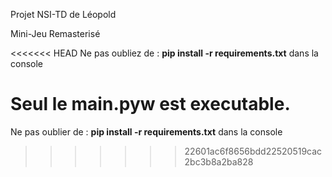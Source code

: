 Projet NSI-TD de Léopold

Mini-Jeu Remasterisé

<<<<<<< HEAD
Ne pas oubliez de : **pip install -r requirements.txt** dans la console

Seul le main.pyw est executable.
=======
Ne pas oublier de : **pip install -r requirements.txt** dans la console
>>>>>>> 22601ac6f8656bdd22520519cac2bc3b8a2ba828
